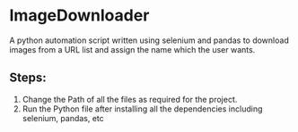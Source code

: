 # ImageDownloader
A python automation script written using selenium and pandas to download images from a URL list and assign the name which the user wants.

## Steps:
1. Change the Path of all the files as required for the project.
2. Run the Python file after installing all the dependencies including selenium, pandas, etc
